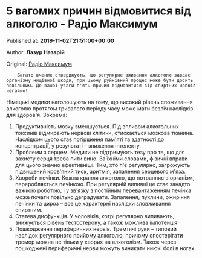 
# 5 вагомих причин відмовитися від алкоголю - Радіо Максимум

Published at: **2019-11-02T21:51:00+00:00**

Author: **Лазур Назарій**

Original: [Радіо Максимум](https://maximum.fm/5-vagomih-prichin-vidmovitisya-vid-alkogolyu_n168937)


        Багато вчених стверджують, що регулярне вживання алкоголю завдає організму нищівної шкоди, при цьому руйнівний процес може бути досить повільним. До вашої уваги п'ять причин відмовитися від спиртних напоїв негайно!
      
Німецькі медики наголошують на тому, що високий рівень споживання алкоголю протягом тривалого періоду часу може мати безліч наслідків для здоров'я. Зокрема:
1. Продуктивність мозку зменшується. Під впливом алкогольних токсинів відмирають нервові клітини, стискається мозкова тканина. Наслідком цього стає погіршення пам'яті та здатності до концентрації, у результаті – зниження інтелекту.
2. Проблеми з серцем. Медики не підтримують тезу про те, що для захисту серця треба пити вино. За їхніми словами, фізичні вправи для цього значно ефективніші. Тим, хто п'є регулярно, загрожують підвищений кров'яний тиск, аритмія, запалення серцевого м'яза.
3. Хвороби печінки. Кожна крапля алкоголю, що потрапляє в організм, переробляється печінкою. При регулярній випивці це стає занадто важкою роботою, і у зв'язку з постійним перевантаженням печінка може почати повільно деградувати. Запалення, пухлини, ожиріння печінки та цироз – все це характерні наслідки зловживання спиртним.
4. Статева дисфункція. У чоловіків, котрі регулярно випивають, знижується рівень тестостерону, а також можлива імпотенція.
5. Пошкодження периферичних нервів. Тремтячі руки – типовий наслідок регулярного прийому алкоголю, причому спостерігати тремор можна не тільки у хворих на алкоголізм. Також через пошкоджені периферичні нерви можуть виникати ниючі болі в ногах.
